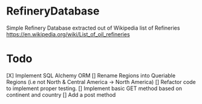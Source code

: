 # RefineryDatabase
Simple Refinery Database extracted out of Wikipedia list of Refineries https://en.wikipedia.org/wiki/List_of_oil_refineries


# Todo
[X] Implement SQL Alchemy ORM
[] Rename Regions into Queriable Regions (i.e not North & Central America -> North America)
[] Refactor code to implement proper testing.
[] Implement basic GET method based on continent and country
[] Add a post method